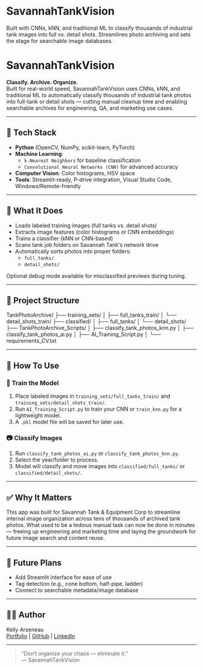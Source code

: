 # SavannahTankVision
Built with CNNs, kNN, and traditional ML to classify thousands of industrial tank images into full vs. detail shots. Streamlines photo archiving and sets the stage for searchable image databases.
# SavannahTankVision

**Classify. Archive. Organize.**  
Built for real-world speed, SavannahTankVision uses CNNs, kNN, and traditional ML to automatically classify thousands of industrial tank photos into full-tank or detail shots — cutting manual cleanup time and enabling searchable archives for engineering, QA, and marketing use cases.

---

## 🔧 Tech Stack

- **Python** (OpenCV, NumPy, scikit-learn, PyTorch)
- **Machine Learning**:  
  - `k-Nearest Neighbors` for baseline classification  
  - `Convolutional Neural Networks (CNN)` for advanced accuracy
- **Computer Vision**: Color histograms, HSV space
- **Tools**: Streamlit-ready, P-drive integration, Visual Studio Code, Windows/Remote-friendly

---

## 🧠 What It Does

- Loads labeled training images (full tanks vs. detail shots)
- Extracts image features (color histograms or CNN embeddings)
- Trains a classifier (kNN or CNN-based)
- Scans tank job folders on Savannah Tank's network drive
- Automatically sorts photos into proper folders:
  - `full_tanks/`
  - `detail_shots/`

Optional debug mode available for misclassified previews during tuning.

---

## 📁 Project Structure

TankPhotoArchive/
├── training_sets/
│ ├── full_tanks_train/
│ └── detail_shots_train/
├── classified/
│ ├── full_tanks/
│ └── detail_shots/
├── TankPhotoArchive_Scripts/
│ ├── classify_tank_photos_knn.py
│ ├── classify_tank_photos_ai.py
│ ├── AI_Training_Script.py
│ └── requirements_CV.txt


---

## 🚀 How To Use

### 🧠 Train the Model
1. Place labeled images in `training_sets/full_tanks_train/` and `training_sets/detail_shots_train/`.
2. Run `AI_Training_Script.py` to train your CNN or `train_knn.py` for a lightweight model.
3. A `.pkl` model file will be saved for later use.

### 📷 Classify Images
1. Run `classify_tank_photos_ai.py` or `classify_tank_photos_knn.py`.
2. Select the year/folder to process.
3. Model will classify and move images into `classified/full_tanks/` or `classified/detail_shots/`.

---

## ✅ Why It Matters

This app was built for Savannah Tank & Equipment Corp to streamline internal image organization across tens of thousands of archived tank photos. What used to be a tedious manual task can now be done in minutes — freeing up engineering and marketing time and laying the groundwork for future image search and content reuse.

---

## 🧠 Future Plans

- Add Streamlit interface for ease of use
- Tag detection (e.g., cone bottom, half-pipe, ladder)
- Connect to searchable metadata/image database

---

## 👩‍💻 Author

Kelly Arseneau  
[Portfolio](https://sites.google.com/view/kelly-ds-portfolio?usp=sharing) | [GitHub](https://github.com/kelly12201984) | [LinkedIn](https://www.linkedin.com/in/kelly-arseneau-9459b1273/)

---

> “Don’t organize your chaos — eliminate it.”  
> — SavannahTankVision
